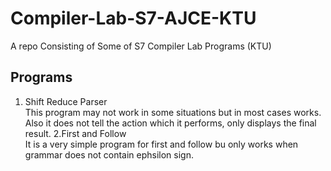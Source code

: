 # Compiler-Lab-S7-AJCE-KTU
A repo Consisting of Some of S7 Compiler Lab Programs (KTU)

## Programs
1. Shift Reduce Parser <br>
This program may not work in some situations but in most cases works. Also it does not tell the action which it performs, only displays the final result.
2.First and Follow <br>
It is a very simple program for first and follow bu only works when grammar does not contain ephsilon sign.
